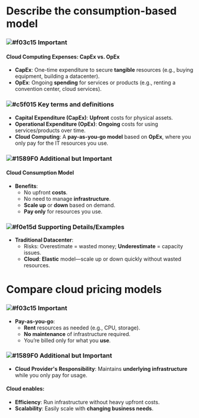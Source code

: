 # Describe the consumption-based model

### ![#f03c15](https://placehold.co/15x15/f03c15/f03c15.png) **Important**
#### Cloud Computing Expenses: CapEx vs. OpEx
- **CapEx**: One-time expenditure to secure **tangible** resources (e.g., buying equipment, building a datacenter).
- **OpEx**: Ongoing **spending** for services or products (e.g., renting a convention center, cloud services).

### ![#c5f015](https://placehold.co/15x15/c5f015/c5f015.png) **Key terms and definitions**
- **Capital Expenditure (CapEx)**: **Upfront** costs for physical assets.
- **Operational Expenditure (OpEx)**: **Ongoing** costs for using services/products over time.
- **Cloud Computing**: A **pay-as-you-go model** based on **OpEx**, where you only pay for the IT resources you use.

### ![#1589F0](https://placehold.co/15x15/1589F0/1589F0.png) **Additional but Important**
#### Cloud Consumption Model
- **Benefits**:
  - No upfront **costs**.
  - No need to manage **infrastructure**.
  - **Scale up** or **down** based on demand.
  - **Pay only** for resources you use.

### ![#f0e15d](https://placehold.co/15x15/f0e15d/f0e15d.png) **Supporting Details/Examples**
- **Traditional Datacenter**: 
  - Risks: Overestimate = wasted money; **Underestimate** = capacity issues.
  - **Cloud**: **Elastic** model—scale up or down quickly without wasted resources.

# Compare cloud pricing models

### ![#f03c15](https://placehold.co/15x15/f03c15/f03c15.png) **Important**
- **Pay-as-you-go**: 
  - **Rent** resources as needed (e.g., CPU, storage).
  - **No maintenance** of infrastructure required.
  - You’re billed only for what you **use**.

### ![#1589F0](https://placehold.co/15x15/1589F0/1589F0.png) **Additional but Important**
- **Cloud Provider's Responsibility**: Maintains **underlying infrastructure** while you only pay for usage.
  
#### Cloud enables:
- **Efficiency**: Run infrastructure without heavy upfront costs.
- **Scalability**: Easily scale with **changing business needs**.
